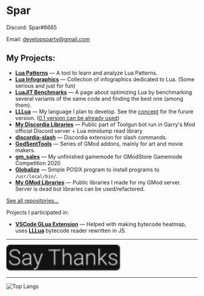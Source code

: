 # Spar

Discord: Spar#6665

Email: developspartv@gmail.com

My Projects:
-
- **[Lua Patterns](https://gitspartv.github.io/lua-patterns/)** — A tool to learn and analyze Lua Patterns.
- **[Lua Infographics](https://github.com/GitSparTV/lua-infographics)** — Collection of infographics dedicated to Lua. (Some serious and just for fun)
- **[LuaJIT Benchmarks](https://gitspartv.github.io/LuaJIT-Benchmarks/)** — A page about optimizing Lua by benchmarking several variants of the same code and finding the best one (among them).
- **[LLLua](https://github.com/GitSparTV/LLLua/)** — My language I plan to develop. See the [concept](https://github.com/GitSparTV/LLLua/blob/master/CONCEPT.md) for the furure version. ([0.1 version can be already used](https://github.com/GitSparTV/LLLua/tree/master/0.1))
- **[My Discordia Libraries](https://github.com/GitSparTV/gg.gmod-bot-public)** — Public part of Toolgun bot run in Garry's Mod official Discord server + Lua minidump read library
- **[discordia-slash](https://github.com/GitSparTV/discordia-slash/tree/master)** — Discordia extension for slash commands.
- **[GodSentTools](https://github.com/GitSparTV/GodSentTools)** — Series of GMod addons, mainly for art and movie makers.
- **[gm_sales](https://github.com/GitSparTV/gm_sales)** — My unfinished gamemode for GModStore Gamemode Competition 2020
- **[Globalize](https://github.com/GitSparTV/globalize)** — Simple POSIX program to install programs to `/usr/local/bin/`.
- **[My GMod Libraries](https://github.com/GitSparTV/GmodLibraries)** — Public libraries I made for my GMod server. Server is dead but libraries can be used/refactored.

[See all repositories...](https://github.com/GitSparTV?tab=repositories)

Projects I participated in:
- **[VSCode GLua Extension](https://github.com/WilliamVenner/vscode-glua-enhanced)** — Helped with making bytecode heatmap, uses **[LLLua](https://github.com/GitSparTV/LLLua/)** bytecode reader rewritten in JS.

---

__[<img src="https://raw.githubusercontent.com/GitSparTV/GitSparTV/681727efe146af9a4f3042c121072d0e60bd3e95/saythanks.svg" width="300">](https://gitspartv.github.io/GitSparTV/saythanks.html)__

---

![Top Langs](https://github-readme-stats.vercel.app/api/top-langs/?username=GitSparTV&layout=compact)
